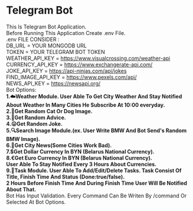 # Telegram Bot
This Is Telegram Bot Application.<br>
Before Running This Application Create .env File.<br>
.env FILE CONSIDER :<br>
DB_URL = YOUR MONGODB URL<br>
TOKEN = YOUR TELEGRAM BOT TOKEN<br>
WEATHER_API_KEY = https://www.visualcrossing.com/weather-api<br>
CURRENCY_API_KEY = https://www.exchangerate-api.com/<br>
JOKE_API_KEY = https://api-ninjas.com/api/jokes<br>
FIND_IMAGE_API_KEY = https://www.pexels.com/api/<br>
NEWS_API_KEY = https://newsapi.org/<br>
Bot Options:<br>
<b>1.☁️Weather Module. User Able To Get City Weather And Stay Notified About Weather In Many Cities
He Subscribe At 10:00 everyday.<br>
2.🐩Get Random Cat Or Dog Image.<br>
3.📖Get Random Advice.<br>
4.😛Get Random Joke.<br>
5.🔍Search Image Module.(ex. User Write BMW And Bot Send's Random BMW Image).<br>
6.📰Get City News(Some Cities Work Bad).<br>
7.$Get Dollar Currency In BYN (Belarus National Currency).<br>
8.€Get Euro Currency In BYN (Belarus National Currency).<br>
  <strong>User Able To Stay Notified Every 3 Hours About Currencies.</strong><br>
9.📝Task Module. User Able To Add/Edit/Delete Tasks. Task Consist Of Title, Finish Time And Status (Done:true/false).<br>
2 Hours Before Finish Time And During Finish Time User Will Be Notified About That.<br></b>
Bot Has Input Validation. Every Command Can Be Writen By /command Or Selected At Bot Options.
